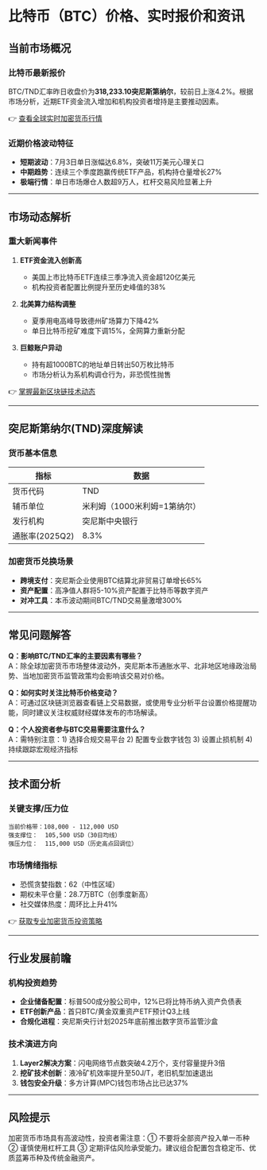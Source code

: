 # 比特币（BTC）价格、实时报价和资讯

## 当前市场概况

### 比特币最新报价
BTC/TND汇率昨日收盘价为**318,233.10突尼斯第纳尔**，较前日上涨4.2%。根据市场分析，近期ETF资金流入增加和机构投资者增持是主要推动因素。

👉 [查看全球实时加密货币行情](https://bit.ly/okx_welcome)

### 近期价格波动特征
- **短期波动**：7月3日单日涨幅达6.8%，突破11万美元心理关口
- **中期趋势**：连续三个季度跑赢传统ETF产品，机构持仓量增长27%
- **极端行情**：单日市场爆仓人数超9万人，杠杆交易风险显著上升

---

## 市场动态解析

### 重大新闻事件
1. **ETF资金流入创新高**
   - 美国上市比特币ETF连续三季净流入资金超120亿美元
   - 机构投资者配置比例提升至历史峰值的38%

2. **北美算力结构调整**
   - 夏季用电高峰导致德州矿场算力下降42%
   - 单日比特币挖矿难度下调15%，全网算力重新分配

3. **巨鲸账户异动**
   - 持有超1000BTC的地址单日转出50万枚比特币
   - 市场分析认为系机构调仓行为，非恐慌性抛售

👉 [掌握最新区块链技术动态](https://bit.ly/okx_welcome)

---

## 突尼斯第纳尔(TND)深度解读

### 货币基本信息
| 指标          | 数据                |
|---------------|---------------------|
| 货币代码      | TND                 |
| 辅币单位      | 米利姆（1000米利姆=1第纳尔） |
| 发行机构      | 突尼斯中央银行      |
| 通胀率(2025Q2)| 8.3%                |

### 加密货币兑换场景
- **跨境支付**：突尼斯企业使用BTC结算北非贸易订单增长65%
- **资产配置**：高净值人群将5-10%资产配置于比特币等数字资产
- **对冲工具**：本币波动期间BTC/TND交易量激增300%

---

## 常见问题解答

**Q：影响BTC/TND汇率的主要因素有哪些？**  
A：除全球加密货币市场整体波动外，突尼斯本币通胀水平、北非地区地缘政治局势、当地加密货币监管政策均会影响该交易对价格。

**Q：如何实时关注比特币价格变动？**  
A：可通过区块链浏览器查看链上交易数据，或使用专业分析平台设置价格提醒功能，同时建议关注权威财经媒体发布的市场解读。

**Q：个人投资者参与BTC交易需要注意什么？**  
A：需特别注意：1) 选择合规交易平台 2) 配置专业数字钱包 3) 设置止损机制 4) 持续跟踪宏观经济指标

---

## 技术面分析

### 关键支撑/压力位
```
当前价格带：108,000 - 112,000 USD
强支撑位：  105,500 USD（30日均线）
强压力位：  115,000 USD（历史高点回调位）
```

### 市场情绪指标
- 恐慌贪婪指数：62（中性区域）
- 期权未平仓量：28.7万BTC（创季度新高）
- 社交媒体热度：周环比上升41%

👉 [获取专业加密货币投资策略](https://bit.ly/okx_welcome)

---

## 行业发展前瞻

### 机构投资趋势
- **企业储备配置**：标普500成分股公司中，12%已将比特币纳入资产负债表
- **ETF创新产品**：首只BTC/黄金双重资产ETF预计Q3上线
- **合规化进程**：突尼斯央行计划2025年底前推出数字货币监管沙盒

### 技术演进方向
1. **Layer2解决方案**：闪电网络节点数突破4.2万个，支付容量提升3倍
2. **挖矿技术创新**：液冷矿机效率提升至50J/T，老旧机型加速退出
3. **钱包安全升级**：多方计算(MPC)钱包市场占比已达37%

---

## 风险提示
加密货币市场具有高波动性，投资者需注意：① 不要将全部资产投入单一币种 ② 谨慎使用杠杆工具 ③ 定期评估风险承受能力。建议组合配置包含稳定币、优质蓝筹币种及传统金融资产。